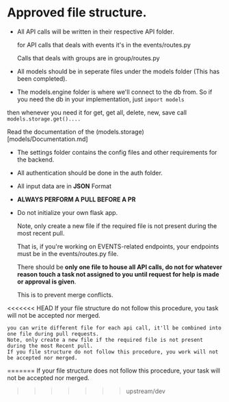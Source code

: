 # Approved file structure.

* All API calls will be written in their respective API folder.

  for API calls that deals with events it's in the events/routes.py
  
  Calls that deals with groups are in group/routes.py

* All models should be in seperate files under the models folder (This has been completed).

* The models.engine folder is where we'll connect to the db from. So if you need the db in your implementation, just ```import models```

then whenever you need it for get, get all, delete, new, save call ```models.storage.get()....``` 

Read the documentation of the (models.storage)[models/Documentation.md]

* The settings folder contains the config files and other requirements for the backend.

* All authentication should be done in the auth folder.
* All input data are in **JSON** Format
* **ALWAYS PERFORM A PULL BEFORE A PR**
* Do not initialize your own flask app.
  
  Note, only create a new file if the required file is not present during the most recent pull.

  That is, if you're working on EVENTS-related endpoints, your endpoints must be in the events/routes.py file.

  There should be **only one file to house all API calls, do not for whatever reason touch a task not assigned to you until request for help is made or approval is given**.

  This is to prevent merge conflicts.
  
<<<<<<< HEAD
  If your file structure do not follow this procedure, you task will not be accepted nor merged.

    you can write different file for each api call, it'll be combined into one file during pull requests.
    Note, only create a new file if the required file is not present during the most Recent pull.
    If you file structure do not follow this procedure, you work will not be accepted nor merged.
=======
  If your file structure does not follow this procedure, your task will not be accepted nor merged.
>>>>>>> upstream/dev
